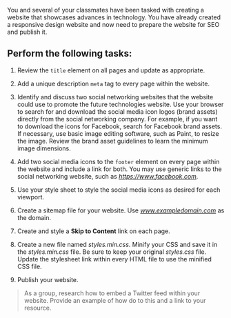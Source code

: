 <!--practice-->
You and several of your classmates have been tasked with creating a website that showcases advances in technology. You have already created a responsive design website and now need to prepare the website for SEO and publish it.

## Perform the following tasks:

1. Review the `title` element on all pages and update as appropriate.

2. Add a unique description `meta` tag to every page within the website.

3. Identify and discuss two social networking websites that the website could use to promote the future technologies website. Use your browser to search for and download the social media icon logos (brand assets) directly from the social networking company. For example, if you want to download the icons for Facebook, search for Facebook brand assets. If necessary, use basic image editing software, such as Paint, to resize the image. Review the brand asset guidelines to learn the minimum image dimensions.

4. Add two social media icons to the `footer` element on every page within the website and include a link for both. You may use generic links to the social networking website, such as *https://www.facebook.com*.

5. Use your style sheet to style the social media icons as desired for each viewport.

6. Create a sitemap file for your website. Use *www.exampledomain.com* as the domain.

7. Create and style a **Skip to Content** link on each page.

8. Create a new file named _styles.min.css_. Minify your CSS and save it in the _styles.min.css_ file. Be sure to keep your original _styles.css_ file. Update the stylesheet link within every HTML file to use the minified CSS file.

9. Publish your website.

> As a group, research how to embed a Twitter feed within your website. Provide an example of how do to this and a link to your resource.
<!--
{
    "CopyExercise": {
        "name": "Chapter 10 YT03",
        "copyTarget": "/chapter10/yt03/student/*",
        "pasteTarget": "./"
    }
}
-->